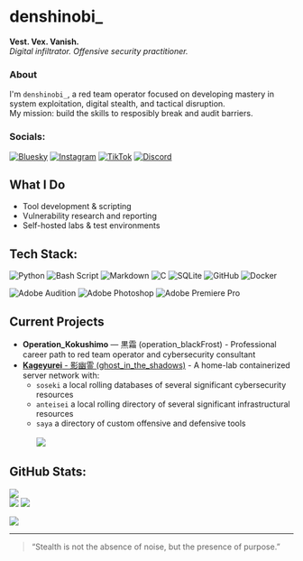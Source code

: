 # denshinobi_
**Vest. Vex. Vanish.** <br/>
*Digital infiltrator. Offensive security practitioner.*

### About
I'm `denshinobi_`, a red team operator focused on developing mastery in system exploitation, digital stealth, and tactical disruption.  
My mission: build the skills to resposibly break and audit barriers.

### Socials:
[![Bluesky](https://img.shields.io/badge/bluesky-00BD8E?style=for-the-badge&logo=bluesky&logoColor=%23FFFFFF)](https://bsky.app/profile/denshinobi.bsky.social) 
[![Instagram](https://img.shields.io/badge/Instagram-%2300BD8E.svg?style=for-the-badge&logo=Instagram&logoColor=white)](https://instagram.com/denshinobi_) 
[![TikTok](https://img.shields.io/badge/TikTok-%2300BD8E.svg?style=for-the-badge&logo=TikTok&logoColor=white)](https://tiktok.com/@denshinobi_) 
[![Discord](https://img.shields.io/badge/Discord-%2300BD8E.svg?style=for-the-badge&logo=discord&logoColor=white)](https://discord.gg/https://discord.gg/jt6akTDh) 

## What I Do
- Tool development & scripting
- Vulnerability research and reporting
- Self-hosted labs & test environments

## Tech Stack:
![Python](https://img.shields.io/badge/python-3670A0?style=for-the-badge&logo=python&logoColor=ffdd54) 
![Bash Script](https://img.shields.io/badge/bash_script-%23121011.svg?style=for-the-badge&logo=gnu-bash&logoColor=white)
![Markdown](https://img.shields.io/badge/markdown-%23000000.svg?style=for-the-badge&logo=markdown&logoColor=white) 
![C](https://img.shields.io/badge/c-%2300599C.svg?style=for-the-badge&logo=c&logoColor=white) 
![SQLite](https://img.shields.io/badge/sqlite-%2307405e.svg?style=for-the-badge&logo=sqlite&logoColor=white) 
![GitHub](https://img.shields.io/badge/github-%23121011.svg?style=for-the-badge&logo=github&logoColor=white) 
![Docker](https://img.shields.io/badge/docker-%230db7ed.svg?style=for-the-badge&logo=docker&logoColor=white)

![Adobe Audition](https://img.shields.io/badge/Adobe%20Audition-9999FF.svg?style=for-the-badge&logo=Adobe%20Audition&logoColor=white) 
![Adobe Photoshop](https://img.shields.io/badge/adobe%20photoshop-%2331A8FF.svg?style=for-the-badge&logo=adobe%20photoshop&logoColor=white) 
![Adobe Premiere Pro](https://img.shields.io/badge/Adobe%20Premiere%20Pro-9999FF.svg?style=for-the-badge&logo=Adobe%20Premiere%20Pro&logoColor=white)

## Current Projects
- **Operation_Kokushimo** — 黒霜 (operation_blackFrost) - Professional career path to red team operator and cybersecurity consultant
- [**Kageyurei** - 影幽霊 (ghost_in_the_shadows)](https://github.com/denshinobi/kageyurei/) - A home-lab containerized server network with:
    - `soseki` a local rolling databases of several significant cybersecurity resources
    - `anteisei` a local rolling directory of several significant infrastructural resources
    - `saya` a directory of custom offensive and defensive tools
<br/><br/>
![](https://github-contributor-stats.vercel.app/api?username=denshinobi&limit=5&theme=dark&combine_all_yearly_contributions=true)

## GitHub Stats:
![](https://github-readme-stats.vercel.app/api/top-langs/?username=denshinobi&theme=tokyonight&hide_border=true&include_all_commits=false&count_private=false&layout=compact)<br/>
![](https://github-readme-stats.vercel.app/api?username=denshinobi&theme=tokyonight&hide_border=true&include_all_commits=false&count_private=false)
![](https://nirzak-streak-stats.vercel.app/?user=denshinobi&theme=tokyonight&hide_border=true)<br/>

![](https://github-profile-trophy.vercel.app/?username=denshinobi&theme=tokyonight&no-frame=true&no-bg=true&margin-w=4)

---
> “Stealth is not the absence of noise, but the presence of purpose.” 
